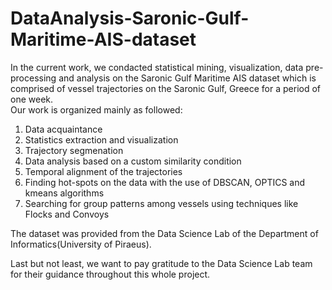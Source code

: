 # DataAnalysis-Saronic-Gulf-Maritime-AIS-dataset    
In the current work, we condacted statistical mining, visualization, data pre-processing and analysis on the Saronic Gulf Maritime AIS dataset which is comprised of vessel trajectories on the Saronic Gulf, Greece for a period of one week.  
Our work is organized mainly as followed:    

1. Data acquaintance  
2. Statistics extraction and visualization  
3. Trajectory segmenation  
4. Data analysis based on a custom similarity condition  
5. Temporal alignment of the trajectories  
6. Finding hot-spots on the data with the use of DBSCAN, OPTICS and kmeans algorithms  
7. Searching for group patterns among vessels using techniques like Flocks and Convoys    

The dataset was provided from the Data Science Lab of the Department of Informatics(University of Piraeus).    

Last but not least, we want to pay gratitude to the Data Science Lab team for their guidance throughout this whole project.  
